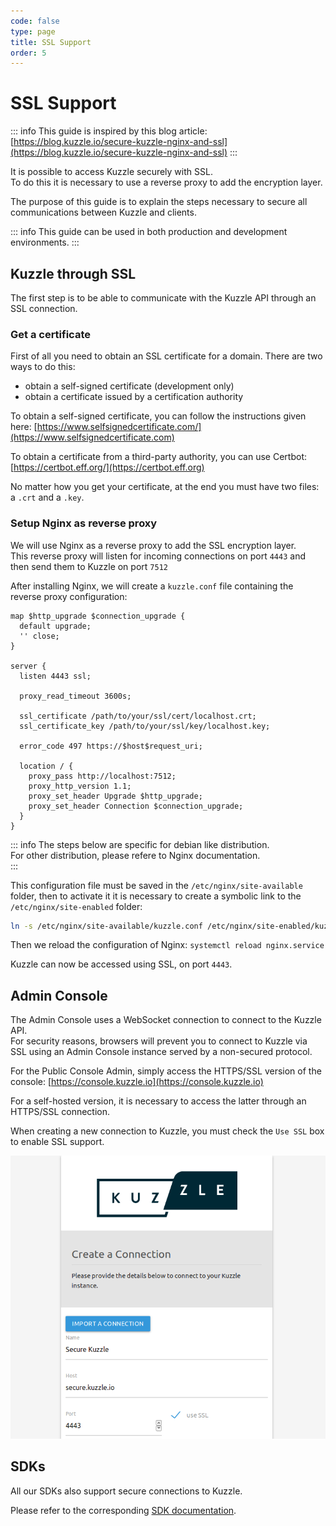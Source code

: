 ```yaml
---
code: false
type: page
title: SSL Support
order: 5
---
```


# SSL Support

::: info
This guide is inspired by this blog article: [https://blog.kuzzle.io/secure-kuzzle-nginx-and-ssl](https://blog.kuzzle.io/secure-kuzzle-nginx-and-ssl)
:::

It is possible to access Kuzzle securely with SSL.  
To do this it is necessary to use a reverse proxy to add the encryption layer.  

The purpose of this guide is to explain the steps necessary to secure all communications between Kuzzle and clients.  

::: info
This guide can be used in both production and development environments.
:::

## Kuzzle through SSL

The first step is to be able to communicate with the Kuzzle API through an SSL connection.  

### Get a certificate

First of all you need to obtain an SSL certificate for a domain. There are two ways to do this:
  - obtain a self-signed certificate (development only)
  - obtain a certificate issued by a certification authority

To obtain a self-signed certificate, you can follow the instructions given here: [https://www.selfsignedcertificate.com/](https://www.selfsignedcertificate.com)

To obtain a certificate from a third-party authority, you can use Certbot: [https://certbot.eff.org/](https://certbot.eff.org)

No matter how you get your certificate, at the end you must have two files: a `.crt` and a `.key`.

### Setup Nginx as reverse proxy

We will use Nginx as a reverse proxy to add the SSL encryption layer.  
This reverse proxy will listen for incoming connections on port `4443` and then send them to Kuzzle on port `7512`

After installing Nginx, we will create a `kuzzle.conf` file containing the reverse proxy configuration:

```
map $http_upgrade $connection_upgrade {           
  default upgrade;
  '' close;
}
                   
server {
  listen 4443 ssl;
                          
  proxy_read_timeout 3600s;
                                         
  ssl_certificate /path/to/your/ssl/cert/localhost.crt;
  ssl_certificate_key /path/to/your/ssl/key/localhost.key;
                                                 
  error_code 497 https://$host$request_uri;
             
  location / {
    proxy_pass http://localhost:7512;
    proxy_http_version 1.1;
    proxy_set_header Upgrade $http_upgrade;
    proxy_set_header Connection $connection_upgrade;
  }
}
```

::: info
The steps below are specific for debian like distribution.  
For other distribution, please refere to Nginx documentation.  
:::

This configuration file must be saved in the `/etc/nginx/site-available` folder, then to activate it it is necessary to create a symbolic link to the `/etc/nginx/site-enabled` folder:

```bash
ln -s /etc/nginx/site-available/kuzzle.conf /etc/nginx/site-enabled/kuzzle.conf
```

Then we reload the configuration of Nginx: `systemctl reload nginx.service`

Kuzzle can now be accessed using SSL, on port `4443`.

## Admin Console

The Admin Console uses a WebSocket connection to connect to the Kuzzle API.  
For security reasons, browsers will prevent you to connect to Kuzzle via SSL using an Admin Console instance served by a non-secured protocol.

For the Public Console Admin, simply access the HTTPS/SSL version of the console: [https://console.kuzzle.io](https://console.kuzzle.io)

For a self-hosted version, it is necessary to access the latter through an HTTPS/SSL connection.

When creating a new connection to Kuzzle, you must check the `Use SSL` box to enable SSL support.

![admin-console-secure](./admin-console-secure.png)

## SDKs

All our SDKs also support secure connections to Kuzzle.  

Please refer to the corresponding [SDK documentation](/sdk).
